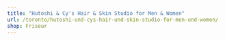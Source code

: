 ```yaml
---
title: "Hutoshi & Cy's Hair & Skin Studio for Men & Women"
url: /toronto/hutoshi-und-cys-hair-und-skin-studio-for-men-und-women/
shop: Friseur
---
```

